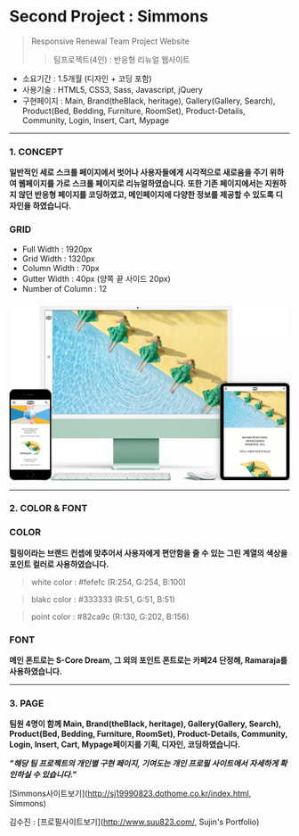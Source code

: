 # Second Project : Simmons
> Responsive Renewal Team Project Website
>> 팀프로젝트(4인) : 반응형 리뉴얼 웹사이트
- 소요기간 : 1.5개월 (디자인 + 코딩 포함)
- 사용기술 : HTML5, CSS3, Sass, Javascript, jQuery
- 구현페이지 : Main, Brand(theBlack, heritage), Gallery(Gallery, Search), Product(Bed, Bedding, Furniture, RoomSet), Product-Details, Community, Login, Insert, Cart, Mypage


* * *
### 1. CONCEPT
**일반적인 세로 스크롤 페이지에서 벗어나 사용자들에게 시각적으로 새로움을 주기 위하여 웹페이지를 가로 스크롤 페이지로 리뉴얼하였습니다. 또한 기존 페이지에서는 지원하지 않던 반응형 페이지를 코딩하였고, 메인페이지에 다양한 정보를 제공할 수 있도록 디자인을 하였습니다.** 
### GRID
- Full Width : 1920px
- Grid Width : 1320px
- Column Width : 70px
- Gutter Width : 40px (양쪽 끝 사이드 20px)
- Number of Column : 12

###
###
![CONCEPT](./images/pf2-d.png)


* * *
### 2. COLOR & FONT
### COLOR
**힐링이라는 브랜드 컨셉에 맞추어서 사용자에게 편안함을 줄 수 있는 그린 계열의 색상을 포인트 컬러로 사용하였습니다.** 
> white color : #fefefc (R:254, G:254, B:100)

> blakc color : #333333 (R:51, G:51, B:51)

> point color : #82ca9c (R:130, G:202, B:156)

###
### FONT
**메인 폰트로는 S-Core Dream, 그 외의 포인트 폰트로는 카페24 단정해, Ramaraja를 사용하였습니다.** 


* * *
### 3. PAGE
**팀원 4명이 함께 Main, Brand(theBlack, heritage), Gallery(Gallery, Search), Product(Bed, Bedding, Furniture, RoomSet), Product-Details, Community, Login, Insert, Cart, Mypage페이지를 기획, 디자인, 코딩하였습니다.**

***"해당 팀 프로젝트의 개인별 구현 페이지, 기여도는 개인 프로필 사이트에서 자세하게 확인하실 수 있습니다."***

[Simmons사이트보기](http://sj19990823.dothome.co.kr/index.html, Simmons)

김수진 : [프로필사이트보기](http://www.suu823.com/, Sujin's Portfolio)
